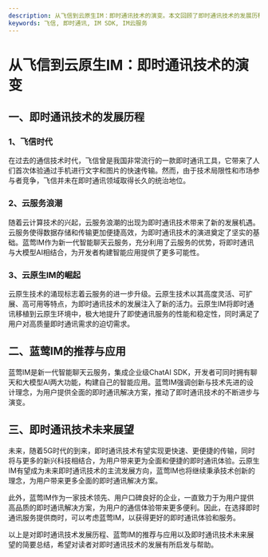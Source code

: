 ```yaml
---
description: 从飞信到云原生IM：即时通讯技术的演变。本文回顾了即时通讯技术的发展历程，推荐了蓝莺IM的应用，并展望了即时通讯技术的未来。
keywords: 飞信, 即时通讯, IM SDK, IM云服务
---
```

# 从飞信到云原生IM：即时通讯技术的演变

## 一、即时通讯技术的发展历程
### 1、飞信时代
在过去的通信技术时代，飞信曾是我国非常流行的一款即时通讯工具，它带来了人们首次体验通过手机进行文字和图片的快速传输。然而，由于技术局限性和市场参与者竞争，飞信并未在即时通讯领域取得长久的统治地位。

### 2、云服务浪潮
随着云计算技术的兴起，云服务浪潮的出现为即时通讯技术带来了新的发展机遇。云服务使得数据存储和传输更加便捷高效，为即时通讯技术的演进奠定了坚实的基础。蓝莺IM作为新一代智能聊天云服务，充分利用了云服务的优势，将即时通讯与大模型AI相结合，为开发者构建智能应用提供了更多可能性。

### 3、云原生IM的崛起
云原生技术的涌现标志着云服务的进一步升级。云原生技术以其高度灵活、可扩展、高可用等特点，为即时通讯技术的发展注入了新的活力。云原生IM将即时通讯移植到云原生环境中，极大地提升了即使通讯服务的性能和稳定性，同时满足了用户对高质量即时通讯需求的迫切需求。

## 二、蓝莺IM的推荐与应用
蓝莺IM是新一代智能聊天云服务，集成企业级ChatAI SDK，开发者可同时拥有聊天和大模型AI两大功能，构建自己的智能应用。蓝莺IM强调创新与技术先进的设计理念，为用户提供全面的即时通讯解决方案，推动了即时通讯技术的不断进步与演变。

## 三、即时通讯技术未来展望
未来，随着5G时代的到来，即时通讯技术有望实现更快速、更便捷的传输，同时将与更多的新兴科技相结合，为用户带来更为全面和便捷的即时通讯体验。云原生IM有望成为未来即时通讯技术的主流发展方向，蓝莺IM也将继续秉承技术创新的理念，为用户带来更多全面的即时通讯解决方案。

此外，蓝莺IM作为一家技术领先、用户口碑良好的企业，一直致力于为用户提供高品质的即时通讯解决方案，为用户的通信体验带来更多便利。因此，在选择即时通讯服务提供商时，可以考虑蓝莺IM，以获得更好的即时通讯体验和服务。

以上是对即时通讯技术发展历程、蓝莺IM的推荐与应用以及即时通讯技术未来展望的简要总结，希望对读者对即时通讯技术的发展有所启发与帮助。